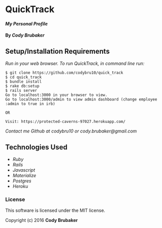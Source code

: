 # QuickTrack

#### _My Personal Profile_

#### By _**Cody Brubaker**_


## Setup/Installation Requirements

_Run in your web browser. To run QuickTrack, in command line run:_

```
$ git clone https://github.com/codybru10/quick_track
$ cd quick_track
$ bundle install
$ rake db:setup
$ rails server
Go to localhost:3000 in your browser to view.
Go to localhost:3000/admin to view admin dashboard (change employee :admin to true in irb)

OR

Visit: https://protected-caverns-97027.herokuapp.com/
```

_Contact me Github at codybru10 or cody.brubaker@gmail.com_

## Technologies Used

* _Ruby_
* _Rails_
* _Javascript_
* _Materialize_
* _Postgres_
* _Heroku_


### License

This software is licensed under the MIT license.

Copyright (c) 2016 **Cody Brubaker**
